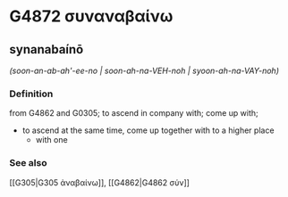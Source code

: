 # G4872 συναναβαίνω

## synanabaínō

_(soon-an-ab-ah'-ee-no | soon-ah-na-VEH-noh | syoon-ah-na-VAY-noh)_

### Definition

from G4862 and G0305; to ascend in company with; come up with; 

- to ascend at the same time, come up together with to a higher place
  - with one

### See also

[[G305|G305 ἀναβαίνω]], [[G4862|G4862 σύν]]
